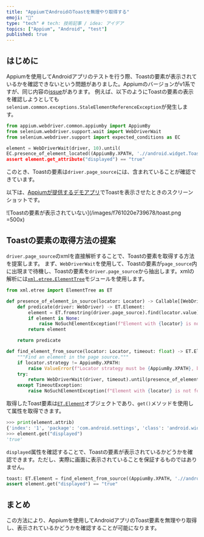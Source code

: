 ```yaml
---
title: "AppiumでAndroidのToastを無理やり取得する"
emoji: "📱"
type: "tech" # tech: 技術記事 / idea: アイデア
topics: ["Appium", "Android", "test"]
published: true
---
```


## はじめに

Appiumを使用してAndroidアプリのテストを行う際、Toastの要素が表示されているかを確認できないという問題がありました。Appiumのバージョンがv1系ですが、同じ内容の[issue](https://github.com/appium/appium/issues/13119)があります。
例えば、以下のようにToastの要素の表示を確認しようとしても`selenium.common.exceptions.StaleElementReferenceException`が発生します。

```python
from appium.webdriver.common.appiumby import AppiumBy
from selenium.webdriver.support.wait import WebDriverWait
from selenium.webdriver.support import expected_conditions as EC

element = WebDriverWait(driver, 10).until(
EC.presence_of_element_located((AppiumBy.XPATH, './/android.widget.Toast[@text="message")))
assert element.get_attribute("displayed") == "true"
```

このとき、Toastの要素は`driver.page_source`には、含まれていることが確認できています。

以下は、[Appiumが提供するデモアプリ](https://github.com/appium/android-apidemos)でToastを表示させたときのスクリーンショットです。

![Toastの要素が表示されていない](/images/f761020e739678/toast.png =500x)

## Toastの要素の取得方法の提案

`driver.page_source`のxmlを直接解析することで、Toastの要素を取得する方法を提案します。
まず、`WebDriverWait`を使用して、Toastの要素が`page_source`内に出現まで待機し、Toastの要素を`driver.page_source`から抽出します。xmlの解析には[`xml.etree.ElementTree`](https://docs.python.org/ja/3/library/xml.etree.elementtree.html)モジュールを使用します。

```python
from xml.etree import ElementTree as ET

def presence_of_element_in_source(locator: Locator) -> Callable[[WebDriver], ET.Element]:
    def predicate(driver: WebDriver) -> ET.Element:
        element = ET.fromstring(driver.page_source).find(locator.value)
        if element is None:
            raise NoSuchElementException(f"Element with {locator} is not found in the page source.")
        return element

    return predicate

def find_element_from_source(locator: Locator, timeout: float) -> ET.Element:
    """Find an element in the page source."""
    if locator.strategy != AppiumBy.XPATH:
        raise ValueError(f"Locator strategy must be {AppiumBy.XPATH}, but got {locator.strategy}")
    try:
        return WebDriverWait(driver, timeout).until(presence_of_element_in_source(locator), timeout=timeout)
    except TimeoutException:
        raise NoSuchElementException(f"Element with {locator} is not found in the page source.")
```

取得したToast要素は[`ET.Element`](https://docs.python.org/ja/3/library/xml.etree.elementtree.html#xml.etree.ElementTree.Element)オブジェクトであり、`get()`メソッドを使用して属性を取得できます。

```python
>>> print(element.attrib)
{'index': '1', 'package': 'com.android.settings', 'class': 'android.widget.Toast', 'text': 'message', 'displayed': 'true'}
>>> element.get("displayed")
'true'
```

`displayed`属性を確認することで、Toastの要素が表示されているかどうかを確認できます。ただし、実際に画面に表示されていることを保証するものではありません。

```python
toast: ET.Element = find_element_from_source((AppiumBy.XPATH, './/android.widget.Toast[@text="This is a long notification. See, you might need a second more to read it."]'), timeout=10)
assert element.get("displayed") == "true"
```

## まとめ

この方法により、Appiumを使用してAndroidアプリのToast要素を無理やり取得し、表示されているかどうかを確認することが可能になります。
